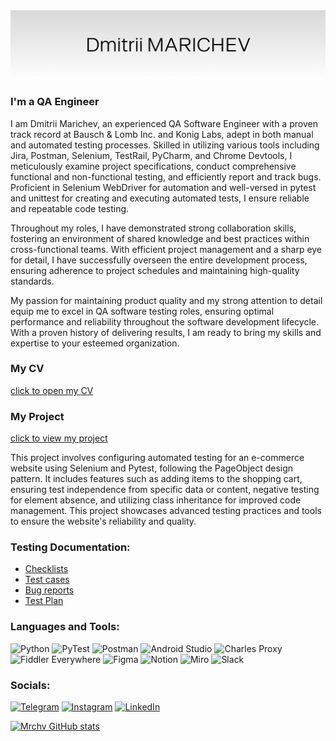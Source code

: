 <img src="https://github.com/mrchv/mrchv/blob/main/assets/header.png" alt="Dmitrii Marichev" width="1000"/>

### I'm a QA Engineer

I am Dmitrii Marichev, an experienced QA Software Engineer with a proven track record at Bausch & Lomb Inc. and Konig Labs, adept in both manual and automated testing processes. Skilled in utilizing various tools including Jira, Postman, Selenium, TestRail, PyCharm, and Chrome Devtools, I meticulously examine project specifications, conduct comprehensive functional and non-functional testing, and efficiently report and track bugs. Proficient in Selenium WebDriver for automation and well-versed in pytest and unittest for creating and executing automated tests, I ensure reliable and repeatable code testing.

Throughout my roles, I have demonstrated strong collaboration skills, fostering an environment of shared knowledge and best practices within cross-functional teams. With efficient project management and a sharp eye for detail, I have successfully overseen the entire development process, ensuring adherence to project schedules and maintaining high-quality standards.

My passion for maintaining product quality and my strong attention to detail equip me to excel in QA software testing roles, ensuring optimal performance and reliability throughout the software development lifecycle. With a proven history of delivering results, I am ready to bring my skills and expertise to your esteemed organization.

### My CV
[click to open my CV](https://github.com/mrchv/mrchv/blob/main/assets/CV_Marichev_QA_Engineer.pdf)

### My Project
[click to view my project](https://github.com/mrchv/python-autotest-exam)

This project involves configuring automated testing for an e-commerce website using Selenium and Pytest, following the PageObject design pattern. It includes features such as adding items to the shopping cart, ensuring test independence from specific data or content, negative testing for element absence, and utilizing class inheritance for improved code management. This project showcases advanced testing practices and tools to ensure the website's reliability and quality.

### Testing Documentation:
+ [Checklists](https://github.com/mrchv/mrchv/blob/main/documentation/cheklists.docx)
+ [Test cases](https://github.com/mrchv/mrchv/blob/main/documentation/test%20cases.docx)
+ [Bug reports](https://github.com/mrchv/mrchv/blob/main/documentation/bug%20reports.docx)
+ [Test Plan](https://github.com/mrchv/mrchv/blob/mrchv/documentation/Test%20Plan%20for%20OhMyWishes%20mobile%20app.pdf)

### Languages and Tools:
![Python](https://img.shields.io/badge/-Python-090909?style=for-the-badge&logo=python&logoColor=47C5FB)
![PyTest](https://img.shields.io/badge/-PyTest-090909?style=for-the-badge&logo=pytest&logoColor=097CDB)
![Postman](https://img.shields.io/badge/-Postman-090909?style=for-the-badge&logo=Postman&logoColor=F8C52C)
![Android Studio](https://img.shields.io/badge/-AndroidStudio-090909?style=for-the-badge&logo=AndroidStudio&logoColor=E9D54D)
![Charles Proxy](https://img.shields.io/badge/-Charles_Proxy-090909?style=for-the-badge)
![Fiddler Everywhere](https://img.shields.io/badge/-Fiddler-090909?style=for-the-badge)
![Figma](https://img.shields.io/badge/-Figma-090909?style=for-the-badge&logo=figma&logoColor=47C5FB)
![Notion](https://img.shields.io/badge/-Notion-090909?style=for-the-badge&logo=notion&logoColor=47C5FB)
![Miro](https://img.shields.io/badge/-Miro-090909?style=for-the-badge&logo=miro&logoColor=47C5FB)
![Slack](https://img.shields.io/badge/-Slack-090909?style=for-the-badge&logo=slack&logoColor=47C5FB)

### Socials:
[![Telegram](https://img.shields.io/badge/-Telegram-090909?style=for-the-badge&logo=telegram&logoColor=27A0D9)](https://t.me/mrchv)
[![Instagram](https://img.shields.io/badge/-Instagram-090909?style=for-the-badge&logo=instagram&logoColor=B4068E)](https://www.instagram.com/mrchv)
[![LinkedIn](https://img.shields.io/badge/-LinkedIn-090909?style=for-the-badge&logo=linkedin&logoColor=007BB6)](https://www.linkedin.com/in/mrchv)

[![Mrchv GitHub stats](https://github-readme-stats.vercel.app/api?username=mrchv)](https://github.com/mrchv/mrchv)

<!--
**mrchv/mrchv** is a ✨ _special_ ✨ repository because its `README.md` (this file) appears on your GitHub profile.

Here are some ideas to get you started:

- 🔭 I’m currently working on ...
- 🌱 I’m currently learning ...
- 👯 I’m looking to collaborate on ...
- 🤔 I’m looking for help with ...
- 💬 Ask me about ...
- 📫 How to reach me: ...
- 😄 Pronouns: ...
- ⚡ Fun fact: ...
-->
